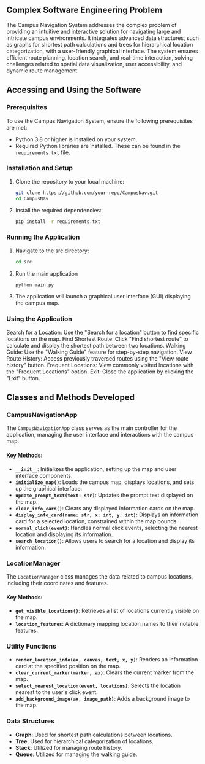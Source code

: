 ## Complex Software Engineering Problem

The Campus Navigation System addresses the complex problem of providing an intuitive and interactive solution for navigating large and intricate campus environments. It integrates advanced data structures, such as graphs for shortest path calculations and trees for hierarchical location categorization, with a user-friendly graphical interface. The system ensures efficient route planning, location search, and real-time interaction, solving challenges related to spatial data visualization, user accessibility, and dynamic route management.

## Accessing and Using the Software

### Prerequisites
To use the Campus Navigation System, ensure the following prerequisites are met:
- Python 3.8 or higher is installed on your system.
- Required Python libraries are installed. These can be found in the `requirements.txt` file.

### Installation and Setup
1. Clone the repository to your local machine:
   ```bash
   git clone https://github.com/your-repo/CampusNav.git
   cd CampusNav
   ```

2. Install the required dependencies:
   ```bash
   pip install -r requirements.txt
   ```

### Running the Application
1. Navigate to the src directory:
   ```bash
   cd src
   ```

2. Run the main application
   ```bash
   python main.py
   ```

3. The application will launch a graphical user interface (GUI) displaying the campus map.

### Using the Application
Search for a Location: Use the "Search for a location" button to find specific locations on the map.
Find Shortest Route: Click "Find shortest route" to calculate and display the shortest path between two locations.
Walking Guide: Use the "Walking Guide" feature for step-by-step navigation.
View Route History: Access previously traversed routes using the "View route history" button.
Frequent Locations: View commonly visited locations with the "Frequent Locations" option.
Exit: Close the application by clicking the "Exit" button.

## Classes and Methods Developed

### CampusNavigationApp
The `CampusNavigationApp` class serves as the main controller for the application, managing the user interface and interactions with the campus map.

#### Key Methods:
- **`__init__`**: Initializes the application, setting up the map and user interface components.
- **`initialize_map()`**: Loads the campus map, displays locations, and sets up the graphical interface.
- **`update_prompt_text(text: str)`**: Updates the prompt text displayed on the map.
- **`clear_info_card()`**: Clears any displayed information cards on the map.
- **`display_info_card(name: str, x: int, y: int)`**: Displays an information card for a selected location, constrained within the map bounds.
- **`normal_click(event)`**: Handles normal click events, selecting the nearest location and displaying its information.
- **`search_location()`**: Allows users to search for a location and display its information.

### LocationManager
The `LocationManager` class manages the data related to campus locations, including their coordinates and features.

#### Key Methods:
- **`get_visible_Locations()`**: Retrieves a list of locations currently visible on the map.
- **`location_features`**: A dictionary mapping location names to their notable features.

### Utility Functions
- **`render_location_info(ax, canvas, text, x, y)`**: Renders an information card at the specified position on the map.
- **`clear_current_marker(marker, ax)`**: Clears the current marker from the map.
- **`select_nearest_location(event, locations)`**: Selects the location nearest to the user's click event.
- **`add_background_image(ax, image_path)`**: Adds a background image to the map.

### Data Structures
- **Graph**: Used for shortest path calculations between locations.
- **Tree**: Used for hierarchical categorization of locations.
- **Stack**: Utilized for managing route history.
- **Queue**: Utilized for managing the walking guide.